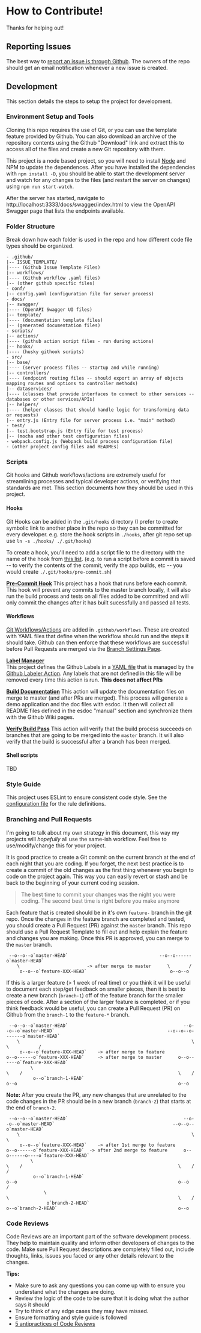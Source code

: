 # How to Contribute!

Thanks for helping out!

## Reporting Issues
The best way to [report an issue is through Github](../../issues). The owners of the repo should get an email notification whenever a new issue is created.


## Development 
This section details the steps to setup the project for development.

### Environment Setup and Tools
Cloning this repo requires the use of Git, or you can use the template feature provided by Github. You can also download an archive of the repository contents using the Github "Download" link and extract this to access all of the files and create a new Git repository with them.

This project is a node based project, so you will need to install [Node](https://nodejs.org/en/download/) and NPM to update the dependences. After you have installed the dependencies with `npm install -D`, you should be able to start the development server and watch for any changes to the files (and restart the server on changes) using `npm run start-watch`.

After the server has started, navigate to http://localhost:3333/docs/swagger/index.html to view the OpenAPI Swagger page that lists the endpoints available.

### Folder Structure
Break down how each folder is used in the repo and how different code file types should be organized.

```
- .github/
|-- ISSUE_TEMPLATE/  
|---- (Github Issue Template Files)
|-- workflows/
|---- (Github workflow .yaml files)
|-- (other github specific files)
- conf/
|-- config.yaml (configuration file for server process)
- docs/
|-- swagger/
|---- (OpenAPI Swagger UI files)
|-- template/
|---- (documentation template files)
|-- (generated documentation files)
- scripts/
|-- actions/
|---- (github action script files - run during actions)
|-- hooks/
|---- (husky githook scripts)
- src/
|-- base/
|---- (server process files -- startup and while running)
|-- controllers/
|---- (endpoint routing files -- should export an array of objects mapping routes and options to controller methods)
|-- dataservices/
|---- (classes that provide interfaces to connect to other services -- databases or other services/APIs)
|-- helpers/
|---- (helper classes that should handle logic for transforming data or requests)
|-- entry.js (Entry file for server process i.e. "main" method)
- test/
|-- test.bootstrap.js (Entry file for test process)
|-- (mocha and other test configuration files)
- webpack.config.js (Webpack build process configuration file)
- (other project config files and READMEs)
```

### Scripts
Git hooks and Github workflows/actions are extremely useful for streamlining processes and typical developer actions, or verifying that standards are met. This section documents how they should be used in this project.


#### Hooks
Git Hooks can be added in the `.git/hooks` directory (I prefer to create symbolic link to another place in the repo so they can be committed for every developer. e.g. store the hook scripts in `./hooks`, after git repo set up use `ln -s ./hooks/ ./.git/hooks`)

To create a hook, you'll need to add a script file to the directory with the name of the hook from [this list](https://git-scm.com/docs/githooks#_hooks). (e.g. to run a script before a commit is saved -- to verify the contents of the commit, verify the app builds, etc -- you would create `./.git/hooks/pre-commit.sh`)

**[Pre-Commit Hook](./scripts/hooks/pre-commit/sh)**
This project has a hook that runs before each commit. This hook will prevent any commits to the master branch locally, it will also run the build process and tests on all files added to be committed and will only commit the changes after it has built sucessfully and passed all tests.

#### Workflows
[Git Workflows/Actions](https://docs.github.com/en/actions/configuring-and-managing-workflows/configuring-a-workflow) are added in `.github/workflows`. 
These are created with YAML files that define when the workflow should run and the steps it should take. 
Github can then enforce that these workflows are successful before Pull Requests are merged via the [Branch Settings Page](../../settings/branches).

**[Label Manager](./.github/workflows/manage-labels.yml)**  
This project defines the Github Labels in a [YAML file](./.github/labels.yaml) that is managed by the [Github Labeler Action](https://github.com/marketplace/actions/github-labeler). 
Any labels that are not defined in this file will be removed every time this action is run. **This does not affect PRs**

**[Build Documentation](./.github/workflows/master-merge.yml)**
This action will update the documentation files on merge to master (and after PRs are merged). This process will generate a demo application and the doc files with esdoc. It then will collect all README files defined in the esdoc "manual" section and synchronize them with the Github Wiki pages.

**[Verify Build Pass](./.github/workflows/master-build.yml)**
This action will verify that the build process succeeds on branches that are going to be merged into the `master` branch. It will also verify that the build is successful after a branch has been merged.

#### Shell scripts
TBD


### Style Guide
This project uses ESLint to ensure consistent code style. See the [configuration file](./.eslintrc.yaml) for the rule definitions.

### Branching and Pull Requests

I'm going to talk about my own strategy in this document, this way my projects will _hopefully_ all use the same-ish workflow. Feel free to use/modify/change this for your project.

It is good practice to create a Git commit on the current branch at the end of each night that you are coding. If you forget, the next best practice is to create a commit of the old changes as the first thing whenever you begin to code on the project again. This way you can easily revert or stash and be back to the beginning of your current coding session.

> The best time to commit your changes was the night you were coding. The second best time is right before you make anymore

Each feature that is created should be in it's own `feature-` branch in the git repo. Once the changes in the feature branch are completed and tested, you should create a Pull Request (PR) against the `master` branch. This repo should use a Pull Request Template to fill out and help explain the feature and changes you are making. Once this PR is approved, you can merge to the `master` branch.

```
 --o--o--o`master-HEAD`                                  --o--o------o`master-HEAD`
    \                         -> after merge to master      \       /
     o--o--o`feature-XXX-HEAD`                               o--o--o
```

If this is a larger feature (> 1 week of real time) or you think it will be useful to document each step/get feedback on smaller pieces, then it is best to create a new branch (`branch-1`) off of the feature branch for the smaller pieces of code. After a section of the larger feature is completed, or if you think feedback would be useful, you can create a Pull Request (PR) on Github from the `branch-1` to the `feature-*` branch. 

```
 --o--o--o`master-HEAD`                                           --o--o--o`master-HEAD`                                          --o--o--o-------o`master-HEAD`
    \                                                                \                                                               \           /
     o--o--o`feature-XXX-HEAD`    -> after merge to feature           o--o------o`feature-XXX-HEAD`     -> after merge to master      o--o------o`feature-XXX-HEAD`
         \                                                                \    /                                                          \    /
          o--o`branch-1-HEAD`                                              o--o                                                            o--o
```

**Note:** After you create the PR, any new changes that are unrelated to the code changes in the PR should be in a new branch (`branch-2`) that starts at the end of `branch-2`. 

```
 --o--o--o`master-HEAD`                                           --o--o--o`master-HEAD`                                            --o--o--o`master-HEAD`
    \                                                                \                                                                 \           
     o--o--o`feature-XXX-HEAD`    -> after 1st merge to feature       o--o------o`feature-XXX-HEAD`  -> after 2nd merge to feature      o--o------o----o`feature-XXX-HEAD`
         \                                                                \    /                                                          \    /      /
          o--o`branch-1-HEAD`                                              o--o                                                            o--o      /
              \                                                                \                                                               \    /
               o`branch-2-HEAD`                                                 o--o`branch-2-HEAD`                                             o--o
```

### Code Reviews

Code Reviews are an important part of the software development process. They help to maintain quality and inform other developers of changes to the code. Make sure Pull Request descriptions are completely filled out, include thoughts, links, issues you faced or any other details relevant to the changes.

**Tips:**

 - Make sure to ask any questions you can come up with to ensure you understand what the changes are doing. 
 - Review the logic of the code to be sure that it is doing what the author says it should
 - Try to think of any edge cases they may have missed.
 - Ensure formatting and style guide is followed
 - [5 antipractices of Code Reviews](https://blogs.oracle.com/javamagazine/five-code-review-antipatterns)
